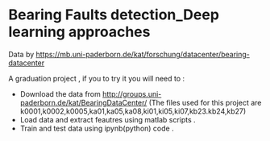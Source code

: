 # Bearing Faults detection_Deep learning approaches

Data by https://mb.uni-paderborn.de/kat/forschung/datacenter/bearing-datacenter

A graduation project  , if you to try it you will need to :
- Download the data from http://groups.uni-paderborn.de/kat/BearingDataCenter/ (The files used for this project are k0001,k0002,k0005,ka01,ka05,ka08,ki01,ki05,ki07,kb23.kb24,kb27)
- Load data  and extract feautres using matlab scripts . 
- Train and test data using ipynb(python) code . 

